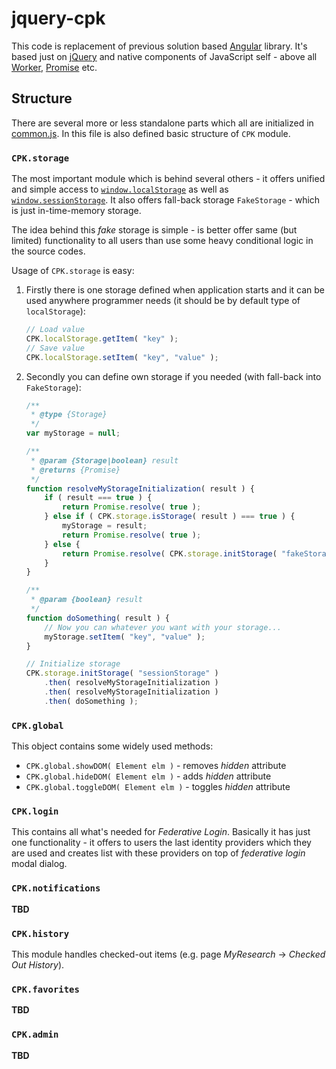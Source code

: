 # jquery-cpk

This code is replacement of previous solution based [Angular][1] library. It's based just on [jQuery][2] and native components of JavaScript self - above all [Worker][3], [Promise][4] etc.

## Structure

There are several more or less standalone parts which all are initialized in [common.js][5]. In this file is also defined basic structure of `CPK` module.

### `CPK.storage`

The most important module which is behind several others - it offers unified and simple access to [`window.localStorage`][6] as well as [`window.sessionStorage`][7]. It also offers fall-back storage `FakeStorage` - which is just in-time-memory storage.

The idea behind this _fake_ storage is simple - is better offer same (but limited) functionality to all users than use some heavy conditional logic in the source codes.

Usage of `CPK.storage` is easy:

1. Firstly there is one storage defined when application starts and it can be used anywhere programmer needs (it should be by default type of `localStorage`):
   ```javascript
   // Load value
   CPK.localStorage.getItem( "key" );
   // Save value
   CPK.localStorage.setItem( "key", "value" );
   ```
2. Secondly you can define own storage if you needed (with fall-back into `FakeStorage`):
   ```javascript
   /**
    * @type {Storage}
    */
   var myStorage = null;

   /**
    * @param {Storage|boolean} result
    * @returns {Promise}
    */
   function resolveMyStorageInitialization( result ) {
       if ( result === true ) {
           return Promise.resolve( true );
       } else if ( CPK.storage.isStorage( result ) === true ) {
           myStorage = result;
           return Promise.resolve( true );
       } else {
           return Promise.resolve( CPK.storage.initStorage( "fakeStorage" ) );
       }
   }

   /**
    * @param {boolean} result
    */
   function doSomething( result ) {
       // Now you can whatever you want with your storage...
       myStorage.setItem( "key", "value" );
   }

   // Initialize storage
   CPK.storage.initStorage( "sessionStorage" )
       .then( resolveMyStorageInitialization )
       .then( resolveMyStorageInitialization )
       .then( doSomething );
   ```

### `CPK.global`

This object contains some widely used methods:

- `CPK.global.showDOM( Element elm )` - removes _hidden_ attribute
- `CPK.global.hideDOM( Element elm )` - adds _hidden_ attribute
- `CPK.global.toggleDOM( Element elm )` - toggles _hidden_ attribute

### `CPK.login`

This contains all what's needed for _Federative Login_. Basically it has just one functionality - it offers to users the last identity providers which they are used and creates list with these providers on top of _federative login_ modal dialog.

### `CPK.notifications`

__TBD__

### `CPK.history`

This module handles checked-out items (e.g. page _MyResearch_ -> _Checked Out History_).

### `CPK.favorites`

__TBD__

### `CPK.admin`

__TBD__

[1]:https://angularjs.org/
[2]:https://jquery.com/
[3]:https://developer.mozilla.org/en-US/docs/Web/API/Worker
[4]:https://developer.mozilla.org/en-US/docs/Web/JavaScript/Reference/Global_Objects/Promise
[5]:https://github.com/moravianlibrary/CPK/blob/bug-776b/themes/bootstrap3/js/jquery-cpk/common.js
[6]:https://developer.mozilla.org/en-US/docs/Web/API/Window/localStorage
[7]:https://developer.mozilla.org/en-US/docs/Web/API/Window/sessionStorage
[8]:https://developer.mozilla.org/en-US/docs/Web/API/Storage